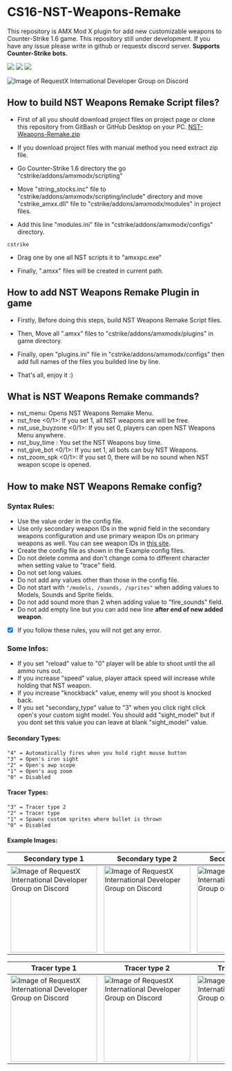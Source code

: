# CS16-NST-Weapons-Remake
This repository is AMX Mod X plugin for add new customizable weapons to Counter-Strike 1.6 game. This repository still under development. If you have any issue please write in github or requestx discord server. **Supports Counter-Strike bots.**

![](https://img.shields.io/badge/language-pawn-a68762?style=flat) ![](https://img.shields.io/badge/game-cs16-yellow?style=flat) ![](https://img.shields.io/badge/license-GNU-green?style=flat)

![Image of RequestX International Developer Group on Discord](https://raw.githubusercontent.com/kruz1337/CS16-NST-Weapons-Remake/main/thumbnail.png)

## How to build NST Weapons Remake Script files?
* First of all you should download project files on project page or clone this repository from GitBash or GitHub Desktop on your PC. [NST-Weapons-Remake.zip](https://github.com/kruz1337/CS16-NST-Weapons-Remake/releases/)

* If you download project files with manual method you need extract zip file.

* Go Counter-Strike 1.6 directory the go "cstrike/addons/amxmodx/scripting"

* Move "string_stocks.inc" file to "cstrike/addons/amxmodx/scripting/include" directory and move "cstrike_amxx.dll" file to "cstrike/addons/amxmodx/modules" in project files.

* Add this line "modules.ini" file in "cstrike/addons/amxmodx/configs" directory.
```
cstrike
```

* Drag one by one all NST scripts it to "amxxpc.exe"

* Finally, ".amxx" files will be created in current path.

## How to add NST Weapons Remake Plugin in game
* Firstly, Before doing this steps, build NST Weapons Remake Script files.

* Then, Move all ".amxx" files to "cstrike/addons/amxmodx/plugins" in game directory.

* Finally, open "plugins.ini" file in "cstrike/addons/amxmodx/configs" then add full names of the files you builded line by line.

* That's all, enjoy it :)

## What is NST Weapons Remake commands?
* nst_menu: Opens NST Weapons Remake Menu.
* nst_free <0/1>: If you set 1, all NST weapons are will be free.
* nst_use_buyzone <0/1>: If you set 0, players can open NST Weapons Menu anywhere.
* nst_buy_time <Second>: You set the NST Weapons buy time.
* nst_give_bot <0/1>: If you set 1, all bots can buy NST Weapons.
* nst_zoom_spk <0/1>: If you set 0, there will be no sound when NST weapon scope is opened.

## How to make NST Weapons Remake config?
### Syntax Rules:
  
* Use the value order in the config file.
* Use only secondary weapon IDs in the wpnid field in the secondary weapons configuration and use primary weapon IDs on primary weapons as well. You can see weapon IDs in [this site](https://wiki.alliedmods.net/Cs_weapons_information).
* Create the config file as shown in the Example config files.
* Do not delete comma and don't change coma to different character when setting value to "trace" field.
* Do not set long values.
* Do not add any values other than those in the config file.
* Do not start with `"/models, /sounds, /sprites"` when adding values to Models, Sounds and Sprite fields.
* Do not add sound more than 2 when adding value to "fire_sounds" field.
* Do not add empty line but you can add new line **after end of new added weapon**.

- [x] If you follow these rules, you will not get any error.
  
### Some Infos:
- If you set "reload" value to "0" player will be able to shoot until the all ammo runs out.
- If you increase "speed" value, player attack speed will increase while holding that NST weapon.
- If you increase "knockback" value, enemy will you shoot is knocked back.
- If you set "secondary_type" value to "3" when you click right click open's your custom sight model. You should add "sight_model" but if you dont set this value you can leave at blank "sight_model" value.
 #### Secondary Types:
  ```
"4" = Automatically fires when you hold right mouse button
"3" = Open's iron sight
"2" = Open's awp scope
"1" = Open's aug zoom
"0" = Disabled
  ```
 #### Tracer Types:
  ```
"3" = Tracer type 2
"2" = Tracer type
"1" = Spawns custom sprites where bullet is thrown
"0" = Disabled
  ```

  
  #### Example Images:
  | Secondary type 1 | Secondary type 2 | Secondary Type 3 | Secondary Type 4 |
  |------------------|------------------|------------------|------------------|
  | <img src="https://github.com/kruz1337/CS16-NST-Weapons-Remake/raw/main/sectype1.gif" alt="Image of RequestX International Developer Group on Discord" style="max-width: 100%; display: inline-block;" width="200" data-target="animated-image.originalImage">        | <img src="https://github.com/kruz1337/CS16-NST-Weapons-Remake/raw/main/sectype2.gif" alt="Image of RequestX International Developer Group on Discord" style="max-width: 100%; display: inline-block;" width="200" data-target="animated-image.originalImage">        | <img src="https://github.com/kruz1337/CS16-NST-Weapons-Remake/raw/main/sectype3.gif" alt="Image of RequestX International Developer Group on Discord" style="max-width: 100%; display: inline-block;" width="200" data-target="animated-image.originalImage">        | <img src="https://github.com/kruz1337/CS16-NST-Weapons-Remake/raw/main/sectype4.gif" alt="Image of RequestX International Developer Group on Discord" style="max-width: 100%; display: inline-block;" width="200" data-target="animated-image.originalImage">        | 
  
  | Tracer type 1 | Tracer type 2 | Tracer type 3 | No Relaod |
  |---------------|---------------|---------------|-----------|
 |<img src="https://github.com/kruz1337/CS16-NST-Weapons-Remake/raw/main/tracertype1.gif" alt="Image of RequestX International Developer Group on Discord" style="max-width: 100%; display: inline-block;" width="200" data-target="animated-image.originalImage">     | <img src="https://github.com/kruz1337/CS16-NST-Weapons-Remake/raw/main/tracertype2.gif" alt="Image of RequestX International Developer Group on Discord" style="max-width: 100%; display: inline-block;" width="200" data-target="animated-image.originalImage">     | <img src="https://github.com/kruz1337/CS16-NST-Weapons-Remake/raw/main/tracertype3.gif" alt="Image of RequestX International Developer Group on Discord" style="max-width: 100%; display: inline-block;" width="200" data-target="animated-image.originalImage">     | <img src="https://github.com/kruz1337/CS16-NST-Weapons-Remake/raw/main/noreload.gif" alt="Image of RequestX International Developer Group on Discord" style="max-width: 100%; display: inline-block;" width="200" data-target="animated-image.originalImage"> |
  

